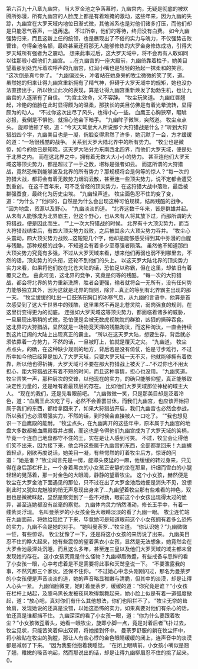 第六百九十八章九幽宫。
当大罗金池之争落幕时，九幽宫内，无疑是彻底的被欢腾所弥漫，所有九幽宫的人脸庞上都是有着难掩的激动，这些年来，因为九幽的失踪，九幽宫在大罗天域内地位日渐式微，其他派系也是对他们诸多打压，而他们却是只能忍气吞声，一退再退。
不过所幸，他们的等待，终归没有白费。
如今九幽强势归来，而且这新上任的统领，也是展现出了不俗的实力与魄力，不仅强势击败曹锋，夺得金池名额，最终甚至还将那无人能够修炼的大罗金身修炼成功，引得大罗天域所有强者为之震动。
想来此事过后，这大罗天域中，将不会再有人敢如同以往那般小觑他们九幽宫。
…在九幽宫的一座大殿前，九幽倚靠着柱子，她美目望着那到处充斥着欢呼声的九幽宫，红润小嘴也是轻轻的扬起一抹柔和的笑容。
“这次倒是真亏你了。
”九幽偏过头，冲着站在她身旁的牧尘微微的笑了笑，道。
虽然她的归来让得九幽宫重新拥有了精气神，但碍于大罗天域中的规矩，她也没办法直接出手，所以牧尘此次的表现，算是让得九幽宫重新焕发了勃勃生机，也让九幽宫的人逐渐有了自信。
“为宫主效命，义不容辞。
”牧尘玩笑道。
九幽红唇翘起，冷艳的俏脸在此时显得颇为的温柔，那狭长的美目仿佛是有着光晕流转，显得颇为的动人。
“不过你这次出尽了风头，也得小心一些。
血鹰王心胸狭窄，睚眦必报，我倒是不惧他，就担心他会下暗手。
”九幽眸子微眯，突然道。
牧尘点点头。
旋即他顿了顿，道：“今天天鹫皇大人所说那个大狩猎战是什么？”听到大狩猎战四个字，九幽美目也是一凝，俏脸变得肃然了许多，她沉默了一会，方才缓缓的道：“一场很残酷的战争。
关系到天罗大陆北界中的所有势力。
”牧尘也是微惊，如今的他已是知晓，这天罗大陆分为东南西北四界，而他们大罗天域，便是处于北界之内。
而在这北界之中，拥有着无数大大小小的势力。
甚至连他们大罗天域这等顶尖势力，都是超过了一手之数，堪称是强者如云。
而这所谓的大狩猎战，竟然恐怖到能够波及北界的所有势力？那规模将会是何等的惊人？“每一次的狩猎大战，都将会有着无数势力烟消云散，甚至连一些顶尖势力，说不定都会遭受到重创。
在这千百年来，可不乏曾经的顶尖势力，在这狩猎大战中落败，最后被群强蚕食，最终化为历史尘埃。
”九幽轻声道。
牧尘面色忍不住的变了变，道：“为什么？”他问的，自然是为什么会出现这种可怕规模，结局残酷的战争。
“因为地盘，资源以及野心。
”九幽淡淡的道。
“北界这数千年来，皆是群雄并起。
从未有人能够成为北界霸主，但这个野心，也从未有人将其放下过，而那所谓的大狩猎战，便是因此而生。
”“上一次大狩猎战的时候。
北界有十大顶尖势力，而当大狩猎战结束后，有四大顶尖势力战败，之后被其余六大顶尖势力吞并。
”牧尘心头震动，四大顶尖势力战败…这短短几个字，他却是能够感受得到其中弥漫的血腥与残酷，那种规模的战争，不知道会有着多少至尊强者陨落。
虽然他不知道那四大顶尖势力究竟有多强，不过从大罗天域来看，想来他们再弱也弱不到哪里去，不然的话，顶尖势力的头衔，还轮不到他们的头上。
以这天罗大陆北界的顶尖势力实力来看，如果将他们放在北苍大陆的话，恐怕足以称霸，但在这里，却依旧有着覆灭之危。
由此可见，这北界的竞争，究竟是何等的残酷。
“每一次的大狩猎战，都会将北界的势力重新洗牌，胜者会更强，输者就将会一无所有，没有任何势力能够独立其外，因为这就是北界的规则，除非…真正的等到有北界霸主出现的那一天。
”牧尘缓缓的吐出一口鼓荡在胸口的冰寒气息，从九幽的言语中，他算是首次感受到了这大千世界中的残酷，这里果然不再是北苍灵院，弱肉强食的规则，在这里衍变得更为的彻底。
连强如大罗天域这等顶尖势力，都面临着诸多的威胁，一旦展现出稍稍的式微，恐怕便是会被无数虎视眈眈的群狼，凶狠的撕碎吞食。
这北界的大狩猎战，显然就是一场物竞天择的残酷淘汰，而这种淘汰，一直会持续到这片辽阔的大陆上出现真正的霸主。
“所以在这天罗大陆，想要生存，背后就必须依靠着一方势力，不然的话，一旦被盯上，怕就是覆灭之灾。
”九幽道。
牧尘点点头，的确，在这种缺少规则的地方，背后若是没有倚仗，怕是寸步难行，不过所幸如今他已经算是加入了大罗天域，只要大罗天域一天不灭，他就能够拥有着依靠，所以他也得祈祷，大罗天域可不要在那大狩猎战上被灭了…“不过你也不用太担心，距大狩猎战还有着不短的时间，而且这种事情，担心也没用。
”九幽笑道。
牧尘苦笑一声，那种层次的交锋，以他现在的实力，的确只能够仰望，真正能够取决定性力量的，还是唯有着最顶层的存在。
比如他们大罗天域那位神秘的域主大人。
“现在的我们，还是先看眼前吧。
”九幽微微一笑，只是那美目却是泛着冷色，道：“血鹰王此次吃了亏，必然不会善罢甘休，而我们九幽宫，也应该开始把属于我们的东西，都给拿回来了，如果大狩猎战开启，我们九幽宫也必然会参战，所以我们也必须增强实力，不然的话，到时候会直接被人一口吃了。
”“我也想见识一下血鹰殿的能耐。
”牧尘点头，在九幽离开的这些年中，原本属于九幽宫的地盘大多数都被血鹰殿吞并占据，而这也是令得他们九幽宫成为了大罗天域的笑柄，毕竟一个连自己地盘都守不住的王，实在是让人感到可笑。
不过，牧尘会让得他们笑不出来，因为接下来，他会将这些属于九幽宫的东西，全部都拿回来！九幽螓首轻点，刚欲再度说话，她美目一凝，有些愕然的盯着牧尘后方，惊讶的问道：“她是谁？”牧尘闻言先是一愣，旋即头皮猛的一麻，他缓缓的转过身来，只见得在身后那栏杆上，一个身着黑衣的小女孩正安静的坐在那里，纤细而雪白的小腿轻轻的晃荡着，那一对金色的大眼睛，静静的望着牧尘。
这个小女孩，赫然便是牧尘在大罗金池下面遇见的那位，只不过在出了大罗金池后她便是消失不见，没想到此时又犹如鬼魅般的悄无声息现出身来了…九幽望着牧尘那有些难看的神色，双目也是微微眯起，显然是察觉到了一些不对劲，眼前这个小女孩出现得太过的诡异，甚至连她都没有丝毫的察觉。
九幽体内灵力悄然涌动，修长玉手中，有着一缕紫炎浮现。
名叫曼荼罗的小女孩金色大眼睛淡淡的看了九幽一眼。
牧尘连忙站在九幽面前，将她给阻拦了下来，毕竟她可是知道眼前这个小女孩拥有着多么恐怖的实力，九幽不会是她的对手。
“她叫曼荼罗…”牧尘道。
“你认识她？”九幽微微一怔，有些惊讶。
牧尘犹豫了一下，还是将这小女孩的来历说了出来。
九幽美目忍不住的睁大起来，她有些震惊的望着黑衣小女孩，显然是无法想象，她竟然会在大罗金池最深处沉睡，而且这么多年，甚至连三皇以及他们大罗天域的域主都未曾发现她的存在。
这小女孩究竟是什么怪物？九幽柳眉微蹙，有些戒备与忌惮的看了小女孩一眼，心中考虑着是不是需要将此事和天鹫皇说一下。
“不要泄露我的事，不然凭那三个家伙，还保不住你。
”不过她心中念头刚刚闪过，那名为曼荼罗的小女孩便是声音淡淡的道，她的声音略显稚嫩与清脆，但其中的淡漠，却是让得人心头一紧。
九幽俏脸微变，她盯着曼荼罗，缓缓的道：“你究竟是谁？”小女孩在栏杆上站起，及膝乌黑长发被夜风吹得飘舞起来，她小脸上似是有着一道弧度掀起，道：“放心吧，真对你们有什么其他想法，你们也阻拦不了。
”牧尘无奈的耸耸肩，发现她说的还真是没错，以她这恐怖的实力，如果真要对他们有杀心的话，怕还真是谁都挡不住。
九幽深深的看了小女孩一眼，道：“你为什么要跟着牧尘？”小女孩微歪着头，她看一眼牧尘，旋即小脚一点，竟是对着后者飞扑过去，牧尘见状，只能苦笑着伸出双臂，将她接到怀中。
曼荼罗舒服的躺在牧尘怀中，将小脸贴在牧尘的胸膛，那让人有些心悸的金色眼睛缓缓的闭上，连声音中的淡漠都是减弱了下来。
“因为我要他抱着我睡觉。
”在闭上眼睛前，小女孩小嘴似是翘了翘，稚嫩的嗓音响起，然而那说出的话，却是让得九幽柳眉忍不住的挑了起来。
()。
